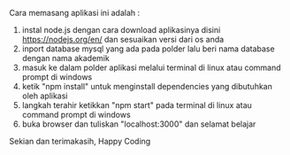 
Cara memasang aplikasi ini adalah :
1. instal node.js dengan cara download aplikasinya disini https://nodejs.org/en/ dan sesuaikan versi dari os anda
2. inport database mysql yang ada pada polder lalu beri nama database dengan nama akademik
3. masuk ke dalam polder aplikasi melalui terminal di linux atau command prompt di windows
4. ketik "npm install" untuk menginstall dependencies yang dibutuhkan oleh aplikasi
5. langkah terahir ketikkan "npm start" pada terminal di linux atau command prompt di windows 
6. buka browser dan tuliskan "localhost:3000" dan selamat belajar

Sekian dan terimakasih, Happy Coding 
